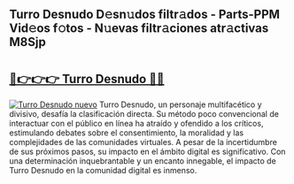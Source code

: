 ## Turro Desnudo D𝚎sn𝚞dos filtr𝚊dos - Parts-PPM Vid𝚎os f𝚘tos - N𝚞evas filtr𝚊ciones atr𝚊ctivas M8Sjp

# <h2><a href="http://mb67do.tromn.icu/?c=Turro+Desnudo">🔗👉👉👉 Turro Desnudo 🔗🔗</a></h2>

[![Turro Desnudo nuevo](https://i.imgur.com/pEAQMta.gif)](http://mb67do.tromn.icu/?c=Turro+Desnudo)
Turro Desnudo, un personaje multifacético y divisivo, desafía la clasificación directa. Su método poco convencional de interactuar con el público en línea ha atraído y ofendido a los críticos, estimulando debates sobre el consentimiento, la moralidad y las complejidades de las comunidades virtuales. A pesar de la incertidumbre de sus próximos pasos, su impacto en el ámbito digital es significativo. Con una determinación inquebrantable y un encanto innegable, el impacto de Turro Desnudo en la comunidad digital es inmenso.
